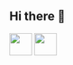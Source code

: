 ## Hi there 👋

<p align="left"> 
  <a>
    <img src='https://static.cdnlogo.com/logos/c/68/c-sharp-800x800.png' alt='' width='40px'/>
  </a>
  <a>
    <img src='[https://static.cdnlogo.com/logos/c/68/c-sharp-800x800.png](https://th.bing.com/th/id/R.b4dd4c5e18b3c0a0c35018f37c2b2f94?rik=CNMbXnPRIg8zSA&pid=ImgRaw&r=0)' alt='' width='40px'/>
  </a>
</p>
